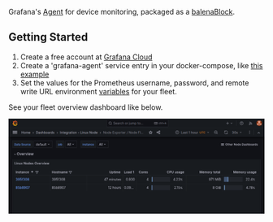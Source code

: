 Grafana's [Agent](https://grafana.com/docs/agent/latest/) for device monitoring, packaged as a [balenaBlock](https://docs.balena.io/learn/develop/blocks/).

## Getting Started

1. Create a free account at [Grafana Cloud](https://grafana.com/products/cloud/)
1. Create a 'grafana-agent' service entry in your docker-compose, like [this example](https://github.com/balena-io-experimental/grafana-agent-block/blob/master/docs/example)
1. Set the values for the Prometheus username, password, and remote write URL environment [variables](https://docs.balena.io/learn/manage/variables/) for your fleet.

See your fleet overview dashboard like below.

![Example overview](docs/fleet-overview.png)
